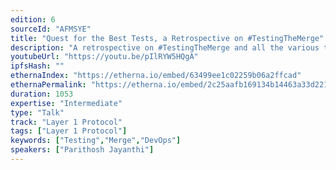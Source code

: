 ```yaml
---
edition: 6
sourceId: "AFMSYE"
title: "Quest for the Best Tests, a Retrospective on #TestingTheMerge"
description: "A retrospective on #TestingTheMerge and all the various testing avenues we explored. I'd also give  a brief summary of what went right and wrong in our approach."
youtubeUrl: "https://youtu.be/pIlRYW5HQgA"
ipfsHash: ""
ethernaIndex: "https://etherna.io/embed/63499ee1c02259b06a2ffcad"
ethernaPermalink: "https://etherna.io/embed/2c25aafb169134b14463a33d221367ee0137c46ce1bf5ecb41399c28b3d9cbd3"
duration: 1053
expertise: "Intermediate"
type: "Talk"
track: "Layer 1 Protocol"
tags: ["Layer 1 Protocol"]
keywords: ["Testing","Merge","DevOps"]
speakers: ["Parithosh Jayanthi"]
---
```

